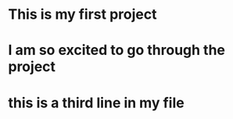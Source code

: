 # This is my first project
# I am so excited to go through the project
# this is a third line in my file